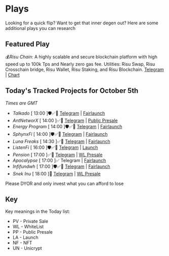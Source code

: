
# Plays

Looking for a quick flip? Want to get that inner degen out? Here are some additional plays you can research

## Featured Play

💰*Risu Chain*: A highly scalable and secure blockchain platform with high speed up to 100k Tps and Nearly zero gas fee. 
Utilities: Risu Swap, Risu Crosschain bridge, Risu Wallet, Risu Staking, and Risu Blockchain.
[Telegram](https://t.me/RisuChain) | [Chart](https://app.nexuscrypto.com/token/bsc/0x8163100460d2186DE4e700C479D5e87283426D27) 

## Today's Tracked Projects for October 5th
_Times are GMT_

- *Talkado* [ 13:00 ]🛡️✅📄
[Telegram](https://t.me/TalkadoFamily) | [Fairlaunch](https://www.pinksale.finance/launchpad/0x9bd938bFde85FDed081827BAaD1f72E4Eb8E1A23?chain=BSC)
- *AntNetworX* [ 14:00 ]✅📄
[Telegram](https://t.me/antnetworx) | [Public Presale](https://www.pinksale.finance/launchpad/0x4dE04A90A1e9EdECE093D571ca341B7eF1f69c1B?chain=BSC)
- *Energy Program* [ 14:00 ]🛡️✅📄
[Telegram](https://t.me/energyprogramEN) | [Fairlaunch](https://www.pinksale.finance/launchpad/0x529FF78dBa85A8125880D60eeA3eFe2A2C2aFc5C?chain=BSC)
- *SphynxFi* [ 14:00 ]🛡️✅📄
[Telegram](https://t.me/sphynxfiglobal) | [Fairlaunch](https://www.pinksale.finance/launchpad/0xE558D8a55A3bF9cb81677772f0EAb9FD137d92b5?chain=BSC)
- *Luna Freaks* [ 14:30 ]✅📄
[Telegram](https://t.me/luna_freaks) | [Fairlaunch](https://www.pinksale.finance/launchpad/0x83C33c2Bb3789578Ae7030AFEED825727D241D03?chain=BSC)
- *ListenFi* [ 16:00 ]🛡️✅📄
[Telegram](https://t.me/ListenFi) | [Launch](https://poocoin.app/tokens/0xcCcfF76c7F82953Dd549364DbEa9BBa7BfB2BfF9)
- *Pension* [ 17:00 ]✅📄
[Telegram](https://t.me/PensionToken) | [WL Presale](https://gempad.app/presale/0x36c0365FF6C58dF13d2b296C49628C896C44925A?chainId=56)
- *Apocalypse* [ 17:00 ]✅
Telegram | [Fairlaunch](https://www.pinksale.finance/launchpad/0x605929aF37B9DA8C21F2deDDd7D023b3b009A503?chain=BSC)
- *Infifundwh* [ 17:00 ]🛡️✅📄
[Telegram](https://t.me/infifundwh_official_group_eng) | [Fairlaunch](https://www.pinksale.finance/launchpad/0x6bdc6d2A34ad761f31b0F121642B32212Fd7E613?chain=BSC)
- *Snek Inu* [ 18:00 ]📄
[Telegram](https://t.me/SnekInu) | [WL Presale](https://www.pinksale.finance/launchpad/0x8ce172557942892D82CdbD97e6c61Ec777A58259?chain=BSC)

Please DYOR and only invest what you can afford to lose

## Key
Key meanings in the Today list:

- PV - Private Sale
- WL - WhiteList
- PP - Public Presale
- LA - Launch
- NF - NFT
- UN - Unicrypt